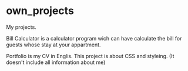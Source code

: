 # own_projects
My projects.

Bill Calculator
is a calculator program wich can have calculate the bill for guests whose stay at your appartment.

Portfolio
is my CV in Englis. This project is about CSS and styleing. (It doesn't include all information about me)
